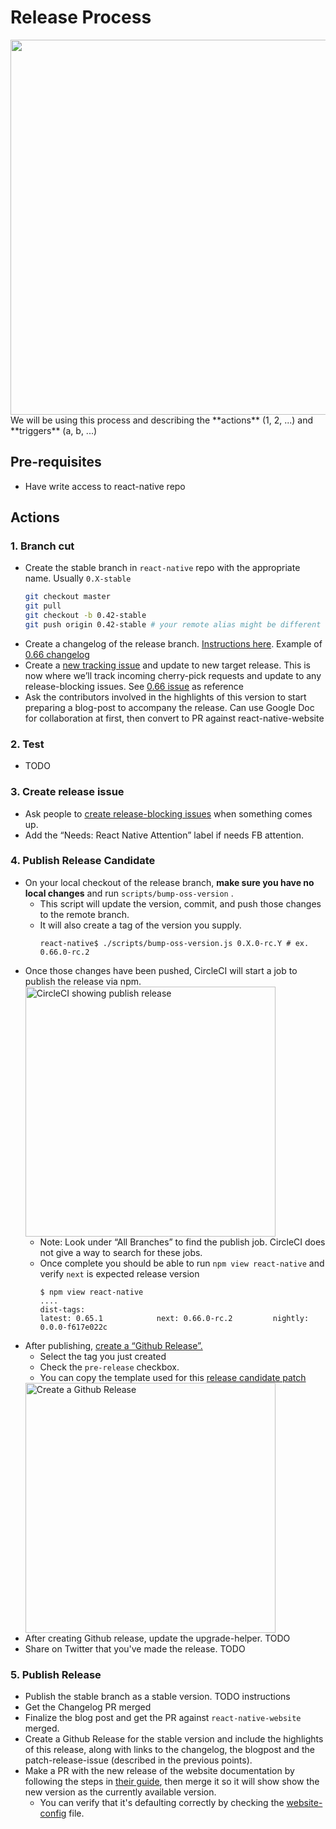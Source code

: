 # Release Process

<img src="https://user-images.githubusercontent.com/1309636/133347830-022daacf-9de2-4a9e-a7c9-048a789126ee.png" width="600"/>
We will be using this process and describing the **actions** (1, 2, ...) and **triggers** (a, b, ...)

## Pre-requisites
* Have write access to react-native repo


## Actions

### 1. Branch cut
* Create the stable branch in `react-native` repo with the appropriate name. Usually `0.X-stable`
    ```bash
    git checkout master
    git pull
    git checkout -b 0.42-stable
    git push origin 0.42-stable # your remote alias might be different
    ```  
* Create a changelog of the release branch. [Instructions here](https://github.com/react-native-community/releases/blob/master/docs/generate-changelog.md). Example of [0.66 changelog](https://github.com/react-native-community/releases/pull/247)
* Create a [new tracking issue](https://github.com/react-native-community/releases/issues/new?assignees=&labels=pre-release%2C+rc&template=new_release.md&title=Road+to+v0.X.0) and update to new target release. This is now where we’ll track incoming cherry-pick requests and update to any release-blocking issues. See [0.66 issue](https://github.com/react-native-community/releases/issues/246) as reference
* Ask the contributors involved in the highlights of this version to start preparing a blog-post to accompany the release. Can use Google Doc for collaboration at first, then convert to PR against react-native-website

### 2. Test

* TODO

### 3. Create release issue

* Ask people to [create release-blocking issues](https://github.com/react-native-community/releases/issues/new?assignees=&labels=triage%2Cpre-release&template=release_blocker_form.yml) when something comes up. 
* Add the “Needs: React Native Attention” label if needs FB attention. 

### 4. Publish Release Candidate

* On your local checkout of the release branch, **make sure you have no local changes** and run `scripts/bump-oss-version` . 
  * This script will update the version, commit, and push those changes to the remote branch.
  * It will also create a tag of the version you supply. 
    ```
    react-native$ ./scripts/bump-oss-version.js 0.X.0-rc.Y # ex. 0.66.0-rc.2
    ```
* Once those changes have been pushed, CircleCI will start a job to publish the release via npm.
  <img width="400" alt="CircleCI showing publish release" src="https://user-images.githubusercontent.com/1309636/133348479-74f4664d-fa3c-4add-be79-e54d66c54fbe.png">
  * Note: Look under “All Branches” to find the publish job. CircleCI does not give a way to search for these jobs.
  * Once complete you should be able to run `npm view react-native` and verify `next` is expected release version
    ```
    $ npm view react-native
    ....
    dist-tags:
    latest: 0.65.1            next: 0.66.0-rc.2         nightly: 0.0.0-f617e022c
    ```
* After publishing, [create a “Github Release”.](https://github.com/facebook/react-native/releases/new)
    * Select the tag you just created
    * Check the `pre-release` checkbox.
    * You can copy the template used for this [release candidate patch](https://github.com/facebook/react-native/releases/tag/v0.66.0-rc.2)
    <img width="400" alt="Create a Github Release" src="https://user-images.githubusercontent.com/1309636/133348648-c33f82b8-b8d2-474a-a06e-35a1fb8d18de.png">
* After creating Github release, update the upgrade-helper. TODO
* Share on Twitter that you've made the release. TODO

### 5. Publish Release
* Publish the stable branch as a stable version. TODO instructions
* Get the Changelog PR merged
* Finalize the blog post and get the PR against `react-native-website` merged. 
* Create a Github Release for the stable version and include the highlights of this release, along with links to the changelog, the blogpost and the patch-release-issue (described in the previous points).
* Make a PR with the new release of the website documentation by following the steps in [their guide](https://github.com/facebook/react-native-website#cutting-a-new-version), then merge it so it will show show the new version as the currently available version.
  * You can verify that it's defaulting correctly by checking the [website-config](https://github.com/facebook/react-native-website/blob/master/website/docusaurus.config.js) file.
